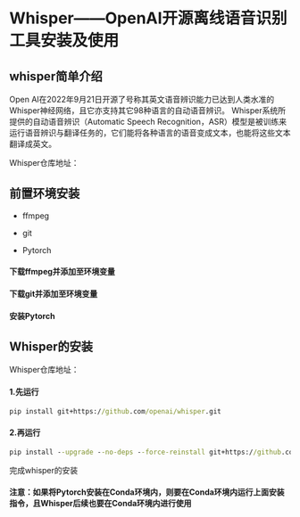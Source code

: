 # Whisper——OpenAI开源离线语音识别工具安装及使用

## whisper简单介绍

Open AI在2022年9月21日开源了号称其英文语音辨识能力已达到人类水准的Whisper神经网络，且它亦支持其它98种语言的自动语音辨识。 Whisper系统所提供的自动语音辨识（Automatic Speech Recognition，ASR）模型是被训练来运行语音辨识与翻译任务的，它们能将各种语言的语音变成文本，也能将这些文本翻译成英文。

Whisper仓库地址：

## 前置环境安装

- ffmpeg

- git

- Pytorch



#### 下载ffmpeg并添加至环境变量

#### 下载git并添加至环境变量

#### 安装Pytorch

## Whisper的安装

Whisper仓库地址：

#### 1.先运行

``` cmd
pip install git+https://github.com/openai/whisper.git
```

#### 2.再运行

``` cmd
pip install --upgrade --no-deps --force-reinstall git+https://github.com/openai/whisper.git
```

完成whisper的安装

#### 注意：如果将Pytorch安装在Conda环境内，则要在Conda环境内运行上面安装指令，且Whisper后续也要在Conda环境内进行使用